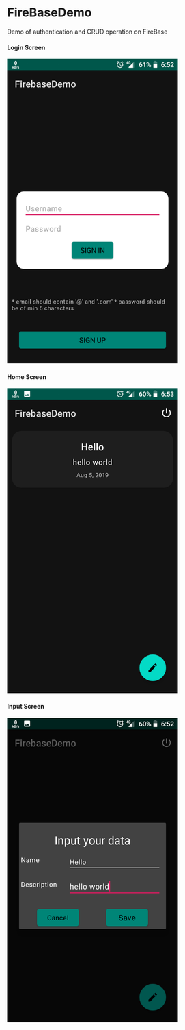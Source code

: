 # FireBaseDemo

Demo of authentication and CRUD operation on FireBase

#### Login Screen
<img src="screenshots/login.png" width="400"/>

#### Home Screen
<img src="screenshots/home.png" width="400"/>

#### Input Screen
<img src="screenshots/dialog.png" width="400"/>
